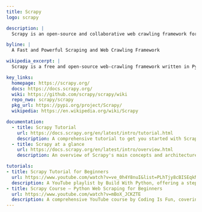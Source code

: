 ```yaml
---
title: Scrapy
logo: scrapy

description: |
  Scrapy is an open-source and collaborative web crawling framework for Python. It's designed for extracting structured data from websites, which can be used for a wide range of applications like data mining, information processing, or historical archival.

byline: |
  A Fast and Powerful Scraping and Web Crawling Framework

wikipedia_excerpt: |
  Scrapy is a free and open-source web-crawling framework written in Python. Originally designed for web scraping, it can also be used to extract data using APIs or as a general-purpose web crawler. It is currently maintained by Zyte (formerly Scrapinghub), a web-scraping development and services company.

key_links:
  homepage: https://scrapy.org/
  docs: https://docs.scrapy.org/
  wiki: https://github.com/scrapy/scrapy/wiki
  repo_nwo: scrapy/scrapy
  pkg_url: https://pypi.org/project/Scrapy/
  wikipedia: https://en.wikipedia.org/wiki/Scrapy

documentation:
  - title: Scrapy Tutorial
    url: https://docs.scrapy.org/en/latest/intro/tutorial.html
    description: A comprehensive tutorial to get you started with Scrapy.
  - title: Scrapy at a glance
    url: https://docs.scrapy.org/en/latest/intro/overview.html
    description: An overview of Scrapy's main concepts and architecture.

tutorials:
- title: Scrapy Tutorial for Beginners
  url: https://www.youtube.com/watch?v=ve_0h4Y8nuI&list=PLhTjy8cBISEqkN-5Ku_kXG4QW33sxQo0t
  description: A YouTube playlist by Build With Python, offering a step-by-step introduction to Scrapy.
- title: Scrapy Course – Python Web Scraping for Beginners
  url: https://www.youtube.com/watch?v=mBoX_JCKZTE
  description: A comprehensive YouTube course by Coding Is Fun, covering Scrapy from basics to advanced topics.
---
```

